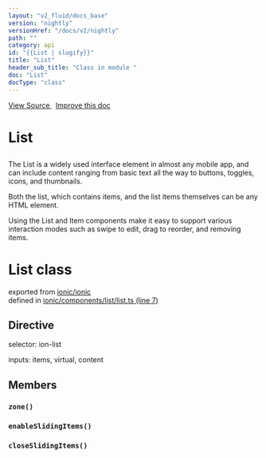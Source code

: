 ```yaml
---
layout: "v2_fluid/docs_base"
version: "nightly"
versionHref: "/docs/v2/nightly"
path: ""
category: api
id: "{{List | slugify}}"
title: "List"
header_sub_title: "Class in module "
doc: "List"
docType: "class"
---
```




<div class="improve-docs">
  <a href='http://github.com/driftyco/ionic2/tree/master/ionic/components/list/list.ts#L6'>
    View Source
  </a>
  &nbsp;
  <a href='http://github.com/driftyco/ionic2/edit/master/ionic/components/list/list.ts#L6'>
    Improve this doc
  </a>
</div>




<h1 class="api-title">

  List



</h1>





<p>The List is a widely used interface element in almost any mobile app, and can include
content ranging from basic text all the way to buttons, toggles, icons, and thumbnails.</p>
<p>Both the list, which contains items, and the list items themselves can be any HTML
element.</p>
<p>Using the List and Item components make it easy to support various
interaction modes such as swipe to edit, drag to reorder, and removing items.</p>





<h1 class="class export">List <span class="type">class</span></h1>
<p class="module">exported from <a href='undefined'>ionic/ionic</a><br/>
defined in <a href="https://github.com/driftyco/ionic2/tree/master/ionic/components/list/list.ts#L7-L110">ionic/components/list/list.ts (line 7)</a>
</p>
<h2>Directive</h2>
  <span>selector: ion-list</span>

  <span>inputs: items, virtual, content</span>


<h2>Members</h2>

<div id="zone"></div>
<h3>
  <code>zone()</code>

</h3>












<div id="enableSlidingItems"></div>
<h3>
  <code>enableSlidingItems()</code>

</h3>












<div id="closeSlidingItems"></div>
<h3>
  <code>closeSlidingItems()</code>

</h3>














